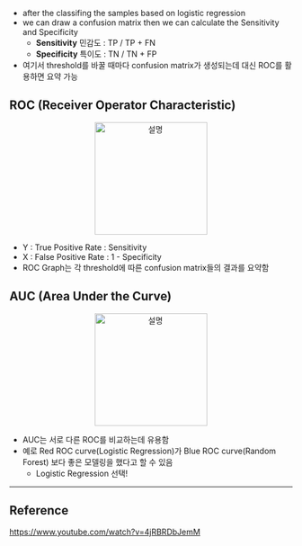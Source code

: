 - after the classifing the samples based on logistic regression
- we can draw a confusion matrix then we can calculate the Sensitivity and Specificity
  - **Sensitivity** 민감도 : TP / TP + FN
  - **Specificity** 특이도 : TN / TN + FP
- 여기서 threshold를 바꿀 때마다 confusion matrix가 생성되는데 대신 ROC를 활용하면 요약 가능 

## ROC (Receiver Operator Characteristic)

<p align="center">
<img src="../img/AUC_1.png" alt="설명" width="200">
</p>

- Y : True Positive Rate : Sensitivity
- X : False Positive Rate : 1 - Specificity
- ROC Graph는 각 threshold에 따른 confusion matrix들의 결과를 요약함 

## AUC (Area Under the Curve)

<p align="center">
<img src="../img/AUC_2.png" alt="설명" width="200">
</p>

- AUC는 서로 다른 ROC를 비교하는데 유용함
- 예로 Red ROC curve(Logistic Regression)가 Blue ROC curve(Random Forest) 보다 좋은 모델링을 했다고 할 수 있음
  - Logistic Regression 선택!

---

## Reference
https://www.youtube.com/watch?v=4jRBRDbJemM
